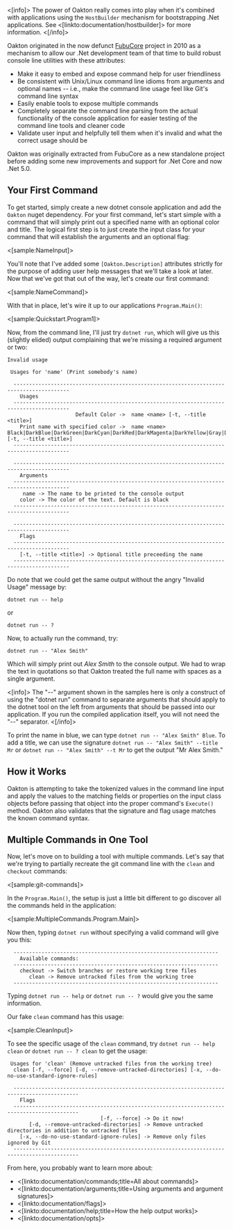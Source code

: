 <!--title: Getting Started-->

<[info]>
The power of Oakton really comes into play when it's combined with applications using the `HostBuilder`
mechanism for bootstrapping .Net applications. See <[linkto:documentation/hostbuilder]> for more information.
<[/info]>

Oakton originated in the now defunct [FubuCore](https://github.com/DarthFubuMVC/fubucore) project in 2010 as a mechanism to allow our .Net
development team of that time to build robust console line utilities with these attributes:

* Make it easy to embed and expose command help for user friendliness
* Be consistent with Unix/Linux command line idioms from arguments and optional names -- i.e., make the command line usage
  feel like Git's command line syntax
* Easily enable tools to expose multiple commands
* Completely separate the command line parsing from the actual functionality of the console application for easier testing of the command line tools and cleaner code
* Validate user input and helpfully tell them when it's invalid and what the correct usage should be

Oakton was originally extracted from FubuCore as a new standalone project before adding some new improvements and support for .Net Core and now .Net 5.0.

## Your First Command

To get started, simply create a new dotnet console application and add the `Oakton` nuget dependency. For your first command, let's start simple with a command that will simply print out a specified name with an optional color and title. The logical first step is to just
create the input class for your command that will establish the arguments and an optional flag:

<[sample:NameInput]>

You'll note that I've added some `[Oakton.Description]` attributes strictly for the purpose of adding user help messages that we'll take a look at later. Now that we've got that out of the way, let's create our first command:

<[sample:NameCommand]>

With that in place, let's wire it up to our applications `Program.Main()`:

<[sample:Quickstart.Program1]>

Now, from the command line, I'll just try `dotnet run`, which will give us this (slightly elided) output complaining
that we're missing a required argument or two:

```
Invalid usage

 Usages for 'name' (Print somebody's name)

  ----------------------------------------------------------------------------------------
    Usages
  ----------------------------------------------------------------------------------------
                      Default Color ->  name <name> [-t, --title <title>]
    Print name with specified color ->  name <name> Black|DarkBlue|DarkGreen|DarkCyan|DarkRed|DarkMagenta|DarkYellow|Gray|DarkGray|Blue|Green|Cyan|Red|Magenta|Yellow|White [-t, --title <title>]
  ----------------------------------------------------------------------------------------

  ----------------------------------------------------------------------------------------
    Arguments
  ----------------------------------------------------------------------------------------
     name -> The name to be printed to the console output
    color -> The color of the text. Default is black
  ----------------------------------------------------------------------------------------

  ----------------------------------------------------------------------------------------
    Flags
  ----------------------------------------------------------------------------------------
    [-t, --title <title>] -> Optional title preceeding the name
  ----------------------------------------------------------------------------------------
```

Do note that we could get the same output without the angry "Invalid Usage" message by:

```
dotnet run -- help
```

or

```
dotnet run -- ?
```

Now, to actually run the command, try:

```
dotnet run -- "Alex Smith"
```

Which will simply print out *Alex Smith* to the console output. We had to wrap the text in quotations so that Oakton treated
the full name with spaces as a single argument.

<[info]>
The "--" argument shown in the samples here is only a construct of using the "dotnet run" command to separate arguments that should
apply to the dotnet tool on the left from arguments that should be passed into our application. If you run the compiled application
itself, you will not need the "--" separator.
<[/info]>

To print the name in blue, we can type `dotnet run -- "Alex Smith" Blue`. To add a title, we can use the signature `dotnet run -- "Alex Smith" --title Mr` or `dotnet run -- "Alex Smith" --t Mr` to get the output "Mr Alex Smith."

## How it Works

Oakton is attempting to take the tokenized values in the command line input and apply the values to the matching fields or properties
on the input class objects before passing that object into the proper command's `Execute()` method. Oakton also validates that the
signature and flag usage matches the known command syntax.

## Multiple Commands in One Tool

Now, let's move on to building a tool with multiple commands. Let's say that we're trying to partially recreate
the git command line with the `clean` and `checkout` commands:

<[sample:git-commands]>

In the `Program.Main()`, the setup is just a little bit different to go discover all the commands held in the application:

<[sample:MultipleCommands.Program.Main]>

Now then, typing `dotnet run` without specifying a valid command will give you this:

```
  ------------------------------------------------------------------
    Available commands:
  ------------------------------------------------------------------
    checkout -> Switch branches or restore working tree files
       clean -> Remove untracked files from the working tree
  ------------------------------------------------------------------
```

Typing `dotnet run -- help` or `dotnet run -- ?` would give you the same information. 

Our fake `clean` command has this usage:

<[sample:CleanInput]>

To see the specific usage of the `clean` command, try `dotnet run -- help clean` or `dotnet run -- ? clean` to get the usage:

```
 Usages for 'clean' (Remove untracked files from the working tree)
  clean [-f, --force] [-d, --remove-untracked-directories] [-x, --do-no-use-standard-ignore-rules]

  -------------------------------------------------------------------------------------------
    Flags
  -------------------------------------------------------------------------------------------
                              [-f, --force] -> Do it now!
       [-d, --remove-untracked-directories] -> Remove untracked directories in addition to untracked files
    [-x, --do-no-use-standard-ignore-rules] -> Remove only files ignored by Git
  -------------------------------------------------------------------------------------------
```

From here, you probably want to learn more about:

* <[linkto:documentation/commands;title=All about commands]>
* <[linkto:documentation/arguments;title=Using arguments and argument signatures]>
* <[linkto:documentation/flags]>
* <[linkto:documentation/help;title=How the help output works]>
* <[linkto:documentation/opts]>
